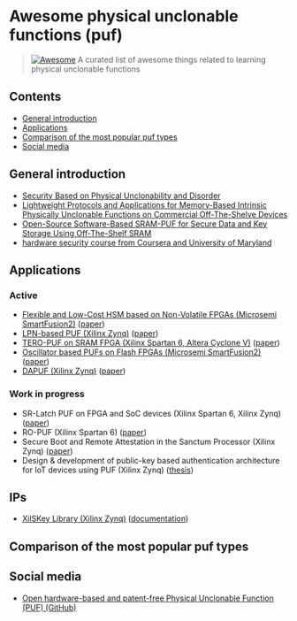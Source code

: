 # Awesome physical unclonable functions (puf)

> [![Awesome](https://awesome.re/badge.svg)](https://awesome.re)
> A curated list of awesome things related to learning physical unclonable functions

## Contents

- [General introduction](#general-introduction)
- [Applications](#applications)
- [Comparison of the most popular puf types](#comparison-of-the-most-popular-puf-types)
- [Social media](#social-media)

## General introduction

- [Security Based on Physical Unclonability and Disorder](https://link.springer.com/chapter/10.1007%2F978-1-4419-8080-9_4)
- [Lightweight Protocols and Applications for Memory-Based Intrinsic Physically Unclonable Functions on Commercial Off-The-Shelve Devices](http://tuprints.ulb.tu-darmstadt.de/7014/1/dis2017.pdf)
- [Open-Source Software-Based SRAM-PUF for Secure Data and Key Storage Using Off-The-Shelf SRAM](https://repository.tudelft.nl/islandora/object/uuid%3A4f879ecf-95d5-4482-8931-8c40abde0e79)
- [hardware security course from Coursera and University of Maryland](https://github.com/KarenWest/hardwareSecurity)

## Applications

### Active

- [Flexible and Low-Cost HSM based on Non-Volatile FPGAs (Microsemi SmartFusion2)](http://sips.inesc-id.pt/~rjfc/cores/HSM-SF2/) ([paper](https://ieeexplore.ieee.org/document/8279795/references#references))
- [LPN-based PUF (Xilinx Zynq)](https://github.com/scluconn/LPN-based_PUF) ([paper](https://www.mdpi.com/2410-387X/1/3/23/html))
- [TERO-PUF on SRAM FPGA (Xilinx Spartan 6, Altera Cyclone V)](https://perso.univ-st-etienne.fr/bl16388h/salware/tero_puf.htm) ([paper](https://ieeexplore.ieee.org/abstract/document/7560186))
- [Oscillator based PUFs on Flash FPGAs (Microsemi SmartFusion2)](https://gitlab.univ-st-etienne.fr/ugo.mureddu/flash_fpga_puf_source_code) ([paper](https://ieeexplore.ieee.org/abstract/document/8031560))
- [DAPUF (Xilinx Zynq)](https://www.ru.nl/publish/pages/769526/gerben_geltink.pdf) ([paper](https://link.springer.com/chapter/10.1007/978-3-319-55714-4_9))

### Work in progress

- SR-Latch PUF on FPGA and SoC devices (Xilinx Spartan 6, Xilinx Zynq) ([paper](https://www.sciencedirect.com/science/article/pii/S0141933117300558))
- RO-PUF (Xilinx Spartan 6) ([paper](https://www.jstage.jst.go.jp/article/elex/15/5/15_15.20180093/_article/-char/ja/))
- Secure Boot and Remote Attestation in the Sanctum Processor (Xilinx Zynq) ([paper](https://ieeexplore.ieee.org/abstract/document/8429295))
- Design & development of public-key based authentication architecture for IoT devices using PUF (Xilinx Zynq) ([thesis](https://repository.tudelft.nl/islandora/object/uuid%3A58ad76d8-4552-461e-aa61-54299d021bd1))

## IPs

- [XilSKey Library (Xilinx Zynq)](https://github.com/Xilinx/embeddedsw/tree/master/lib/sw_services/xilskey) ([documentation](https://github.com/Xilinx/embeddedsw/raw/master/lib/sw_services/xilskey/doc/xilskey.pdf))

## Comparison of the most popular puf types

## Social media

- [Open hardware-based and patent-free Physical Unclonable Function (PUF) (GitHub)](https://github.com/Tribler/tribler/issues/3064)
